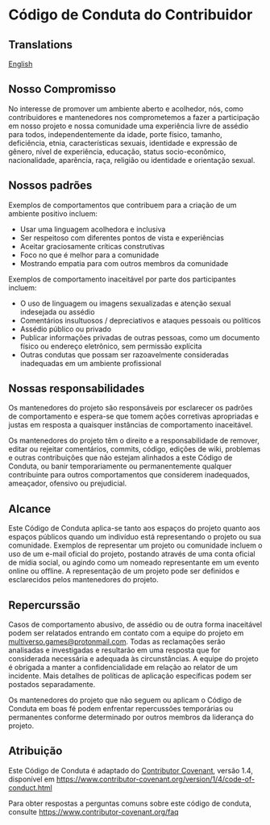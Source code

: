 # Código de Conduta do Contribuidor

## Translations

[English](./CODE_OF_CONDUCT.md)

## Nosso Compromisso

No interesse de promover um ambiente aberto e acolhedor, nós, como
contribuidores e mantenedores nos comprometemos a fazer a participação em nosso projeto e
nossa comunidade uma experiência livre de assédio para todos, independentemente da idade,
porte físico, tamanho, deficiência, etnia, características sexuais, identidade e
expressão de gênero, nível de experiência, educação, status socio-econômico, nacionalidade,
aparência, raça, religião ou identidade e orientação sexual.

## Nossos padrões

Exemplos de comportamentos que contribuem para a criação de um ambiente positivo incluem:

* Usar uma linguagem acolhedora e inclusiva
* Ser respeitoso com diferentes pontos de vista e experiências
* Aceitar graciosamente críticas construtivas
* Foco no que é melhor para a comunidade
* Mostrando empatia para com outros membros da comunidade

Exemplos de comportamento inaceitável por parte dos participantes incluem:

* O uso de linguagem ou imagens sexualizadas e atenção sexual indesejada ou assédio
* Comentários insultuosos / depreciativos e ataques pessoais ou políticos
* Assédio público ou privado
* Publicar informações privadas de outras pessoas, como um documento físico ou
  endereço eletrônico, sem permissão explícita
* Outras condutas que possam ser razoavelmente consideradas inadequadas em um
  ambiente profissional

## Nossas responsabilidades

Os mantenedores do projeto são responsáveis por esclarecer os padrões de
comportamento e espera-se que tomem ações corretivas apropriadas e justas em
resposta a quaisquer instâncias de comportamento inaceitável.

Os mantenedores do projeto têm o direito e a responsabilidade de remover, editar ou
rejeitar comentários, commits, código, edições de wiki, problemas e outras contribuições
que não estejam alinhados a este Código de Conduta, ou banir temporariamente ou
permanentemente qualquer contribuinte para outros comportamentos que considerem
inadequados, ameaçador, ofensivo ou prejudicial.

## Alcance

Este Código de Conduta aplica-se tanto aos espaços do projeto quanto aos espaços públicos
quando um indivíduo está representando o projeto ou sua comunidade. Exemplos de
representar um projeto ou comunidade incluem o uso de um e-mail oficial do projeto,
postando através de uma conta oficial de mídia social, ou agindo como um nomeado
representante em um evento online ou offline. A representação de um projeto pode ser
definidos e esclarecidos pelos mantenedores do projeto.

## Repercurssão

Casos de comportamento abusivo, de assédio ou de outra forma inaceitável podem ser
relatados entrando em contato com a equipe do projeto em multiverso.games@protonmail.com.
Todas as reclamações serão analisadas e investigadas e resultarão em uma resposta que
for considerada necessária e adequada às circunstâncias. A equipe do projeto é obrigada a
manter a confidencialidade em relação ao relator de um incidente. Mais detalhes de
políticas de aplicação específicas podem ser postados separadamente.

Os mantenedores do projeto que não seguem ou aplicam o Código de Conduta em boas fé podem
enfrentar repercussões temporárias ou permanentes conforme determinado por outros membros
da liderança do projeto.

## Atribuição

Este Código de Conduta é adaptado do [Contributor Covenant][homepage], versão 1.4,
disponível em <https://www.contributor-covenant.org/version/1/4/code-of-conduct.html>

[homepage]: https://www.contributor-covenant.org

Para obter respostas a perguntas comuns sobre este código de conduta, consulte
<https://www.contributor-covenant.org/faq>
